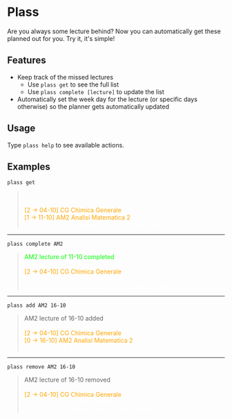 # Plass
Are you always some lecture behind? Now you can automatically get these planned out for you. Try it, it's simple!

## Features
- Keep track of the missed lectures
  - Use <code>plass get</code> to see the full list
  - Use <code>plass complete \[lecture]</code> to update the list
- Automatically set the week day for the lecture (or specific days otherwise) so the planner gets automatically updated

## Usage
Type <code>plass help</code> to see available actions.

## Examples

<code>plass get</code><br>
> <span style="color:white">You are currently 3 lectures behind.<br><br>
> <span style="color:orange">[2 -> 04-10] CG  Chimica Generale</span><br>
> <span style="color:orange">[1 -> 11-10] AM2 Analisi Matematica 2</span><br>
> <span style="color:white">[0 -> 15-10] FAI Fundaments of Artificial Intelligence</span><br>
---

<code>plass complete AM2</code><br>
> <span style="color:lime">AM2 lecture of 11-10 completed<br><br> 
> <span style="color:orange">[2 -> 04-10] CG  Chimica Generale</span><br>
> <span style="color:white">[0 -> 18-10] AM2 Analisi Matematica 2</span><br>
> <span style="color:white">[0 -> 15-10] FAI Fundaments of Artificial Intelligence</span><br>
---

<code>plass add AM2 16-10</code><br>
> AM2 lecture of 16-10 added<br><br> 
> <span style="color:orange">[2 -> 04-10] CG  Chimica Generale</span><br>
> <span style="color:orange">[0 -> 16-10] AM2 Analisi Matematica 2</span><br>
> <span style="color:white">[0 -> 25-10] FAI Fundaments of Artificial Intelligence</span><br>
---

<code>plass remove AM2 16-10</code><br>
> AM2 lecture of 16-10 removed<br><br> 
> <span style="color:orange">[2 -> 04-10] CG  Chimica Generale</span><br>
> <span style="color:white">[0 -> 18-10] AM2 Analisi Matematica 2</span><br>
> <span style="color:white">[0 -> 15-10] FAI Fundaments of Artificial Intelligence</span><br>
